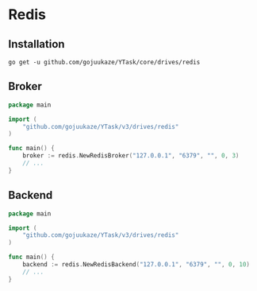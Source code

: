 # Redis 

## Installation

```shell
go get -u github.com/gojuukaze/YTask/core/drives/redis
```

## Broker

```go
package main

import (
    "github.com/gojuukaze/YTask/v3/drives/redis"
)

func main() {
	broker := redis.NewRedisBroker("127.0.0.1", "6379", "", 0, 3)
	// ...
}
```


## Backend

```go
package main

import (
    "github.com/gojuukaze/YTask/v3/drives/redis"
)

func main() {
	backend := redis.NewRedisBackend("127.0.0.1", "6379", "", 0, 10)
	// ...
}
```

